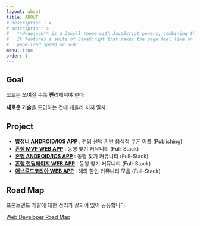 ```yaml
---
layout: about
title: ABOUT
# description : >
# description: >
#   **Hydejack** is a Jekyll theme with JavaScript powers, combining the best of static sites and modern web apps.
#   It features a suite of JavaScript that makes the page feel like an app, without sacrificing backwards-compatibility,
#   page-load speed or SEO.
menu: true
order: 1
---
```

## Goal
코드는 쓰여질 수록 **편리**해져야 한다.

**새로운 기술**을 도입하는 것에 게을러 지지 말자.

## Project

* [**밥정너 ANDROID/IOS APP**](https://play.google.com/store/apps/details?id=com.bapjeongneo&hl=en_GB) : 랜덤 선택 기반 음식점 쿠폰 어플 (Publishing)
* [**혼행 MVP WEB APP**](https://honghang-7ba3f.firebaseapp.com/)  : 동행 찾기 커뮤니티 (Full-Stack)
* [**혼행 ANDROID/IOS APP**](https://play.google.com/store/apps/details?id=com.midnightplan.honhang) : 동행 찾기 커뮤니티 (Full-Stack)
* [**혼행 랜딩페이지 WEB APP**](https://honhang.me) : 동행 찾기 커뮤니티 (Full-Stack)
* [**어브로드코리아 WEB APP**](https://abroadkorea.com) : 해외 한인 커뮤니티 모음 (Full-Stack)


## Road Map
프론트엔드 개발에 대한 정리가 잘되어 있어 공유합니다.

[Web Developer Road Map](https://github.com/kamranahmedse/developer-roadmap) 
